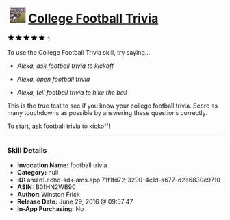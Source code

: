 # &nbsp;<img src="skill_icon" alt="College Football Trivia icon" width="36"> [College Football Trivia](http://alexa.amazon.com/#skills/amzn1.echo-sdk-ams.app.71f1fd72-3290-4c1d-a677-d2e6830e9710)
![5 stars](../../images/ic_star_black_18dp_1x.png)![5 stars](../../images/ic_star_black_18dp_1x.png)![5 stars](../../images/ic_star_black_18dp_1x.png)![5 stars](../../images/ic_star_black_18dp_1x.png)![5 stars](../../images/ic_star_black_18dp_1x.png) 1

To use the College Football Trivia skill, try saying...

* *Alexa, ask football trivia to kickoff*

* *Alexa, open football trivia*

* *Alexa, tell football trivia to hike the ball*

This is the true test to see if you know your college football trivia. Score as many touchdowns as possible by answering these questions correctly. 

To start, ask football trivia to kickoff!

***

### Skill Details

* **Invocation Name:** football trivia
* **Category:** null
* **ID:** amzn1.echo-sdk-ams.app.71f1fd72-3290-4c1d-a677-d2e6830e9710
* **ASIN:** B01HN2WB90
* **Author:** Winston Frick
* **Release Date:** June 29, 2016 @ 09:57:47
* **In-App Purchasing:** No
